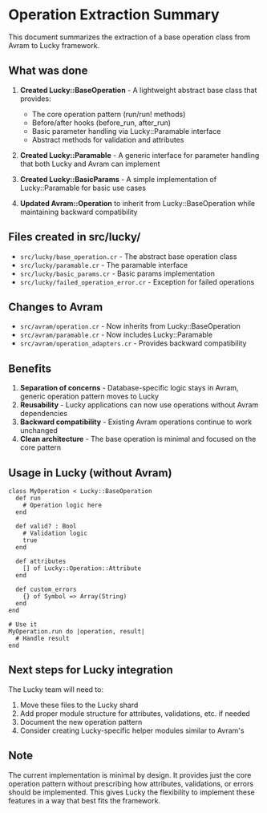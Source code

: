# Operation Extraction Summary

This document summarizes the extraction of a base operation class from Avram to Lucky framework.

## What was done

1. **Created Lucky::BaseOperation** - A lightweight abstract base class that provides:
   - The core operation pattern (run/run! methods)
   - Before/after hooks (before_run, after_run)
   - Basic parameter handling via Lucky::Paramable interface
   - Abstract methods for validation and attributes

2. **Created Lucky::Paramable** - A generic interface for parameter handling that both Lucky and Avram can implement

3. **Created Lucky::BasicParams** - A simple implementation of Lucky::Paramable for basic use cases

4. **Updated Avram::Operation** to inherit from Lucky::BaseOperation while maintaining backward compatibility

## Files created in src/lucky/

- `src/lucky/base_operation.cr` - The abstract base operation class
- `src/lucky/paramable.cr` - The paramable interface
- `src/lucky/basic_params.cr` - Basic params implementation
- `src/lucky/failed_operation_error.cr` - Exception for failed operations

## Changes to Avram

- `src/avram/operation.cr` - Now inherits from Lucky::BaseOperation
- `src/avram/paramable.cr` - Now includes Lucky::Paramable
- `src/avram/operation_adapters.cr` - Provides backward compatibility

## Benefits

1. **Separation of concerns** - Database-specific logic stays in Avram, generic operation pattern moves to Lucky
2. **Reusability** - Lucky applications can now use operations without Avram dependencies
3. **Backward compatibility** - Existing Avram operations continue to work unchanged
4. **Clean architecture** - The base operation is minimal and focused on the core pattern

## Usage in Lucky (without Avram)

```crystal
class MyOperation < Lucky::BaseOperation
  def run
    # Operation logic here
  end

  def valid? : Bool
    # Validation logic
    true
  end

  def attributes
    [] of Lucky::Operation::Attribute
  end

  def custom_errors
    {} of Symbol => Array(String)
  end
end

# Use it
MyOperation.run do |operation, result|
  # Handle result
end
```

## Next steps for Lucky integration

The Lucky team will need to:
1. Move these files to the Lucky shard
2. Add proper module structure for attributes, validations, etc. if needed
3. Document the new operation pattern
4. Consider creating Lucky-specific helper modules similar to Avram's

## Note

The current implementation is minimal by design. It provides just the core operation pattern without prescribing how attributes, validations, or errors should be implemented. This gives Lucky the flexibility to implement these features in a way that best fits the framework.